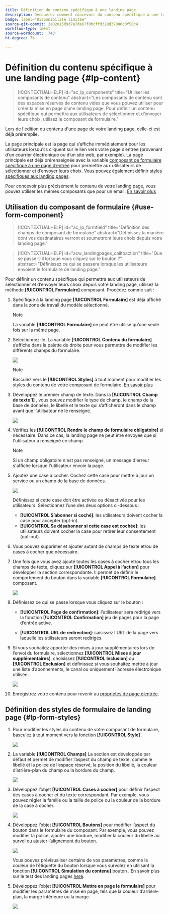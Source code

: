 ```yaml
---
title: Définition du contenu spécifique à une landing page
description: Découvrez comment concevoir du contenu spécifique à une landing page dans Campaign Web
badge: label="Disponibilité limitée"
source-git-commit: 2a02015d9d7a7de67f0bcffd328d37080c0f50c4
workflow-type: tm+mt
source-wordcount: '743'
ht-degree: 7%

---
```


# Définition du contenu spécifique à une landing page {#lp-content}

>[!CONTEXTUALHELP]
>id="ac_lp_components"
>title="Utiliser les composants de contenu"
>abstract="Les composants de contenu sont des espaces réservés de contenu vides que vous pouvez utiliser pour créer la mise en page d’une landing page. Pour définir un contenu spécifique qui permettra aux utilisateurs de sélectionner et d’envoyer leurs choix, utilisez le composant de formulaire."

Lors de l&#39;édition du contenu d&#39;une page de votre landing page, celle-ci est déjà préremplie.

La page principale est la page qui s’affiche immédiatement pour les utilisateurs lorsqu’ils cliquent sur le lien vers votre page d’entrée (provenant d’un courrier électronique ou d’un site web, par exemple). La page principale est déjà prérenseignée avec la variable [composant de formulaire spécifique à une page d’entrée](#use-form-component) pour permettre aux utilisateurs de sélectionner et d’envoyer leurs choix. Vous pouvez également définir [styles spécifiques aux landing pages](#lp-form-styles).

Pour concevoir plus précisément le contenu de votre landing page, vous pouvez utiliser les mêmes composants que pour un email. [En savoir plus](../email/content-components.md#add-content-components)

<!--
The content of the **[!UICONTROL Confirmation]**, **[!UICONTROL Error]** and **[!UICONTROL Expiration]** pages is also pre-filled. Edit them as needed.

Set the subscription form to the appropriate fields from the database to make sure it will work correctly.

The landing page default fields are already there for the selected template.

>[!NOTE]
>
>You can also create a click-through landing page without a **[!UICONTROL Form]** component. In that case, the landing page will be displayed to users, but they will not be required to submit any form. This can be useful if you only want to showcase a landing page without requiring any action from your recipients such as opt-in or opt out, or want to provide information that doesn't require user input.

Using the landing page content designer, you can also leverage contextual data coming from the primary page in a subpage. [Learn more](#use-primary-page-context)-->

## Utilisation du composant de formulaire {#use-form-component}

>[!CONTEXTUALHELP]
>id="ac_lp_formfield"
>title="Définition des champs de composant de formulaire"
>abstract="Définissez la manière dont vos destinataires verront et soumettront leurs choix depuis votre landing page."

>[!CONTEXTUALHELP]
>id="acw_landingpages_calltoaction"
>title="Que se passe-t-il lorsque vous cliquez sur le bouton ?"
>abstract="Définissez ce qui se passera lorsque les utilisateurs envoient le formulaire de landing page."

Pour définir un contenu spécifique qui permettra aux utilisateurs de sélectionner et d’envoyer leurs choix depuis votre landing page, utilisez la méthode **[!UICONTROL Formulaire]** composant. Procédez comme suit :

1. Spécifique à la landing page **[!UICONTROL Formulaire]** est déjà affiché dans la zone de travail du modèle sélectionné.

   >[!NOTE]
   >
   >La variable **[!UICONTROL Formulaire]** ne peut être utilisé qu’une seule fois sur la même page.

1. Sélectionnez-le. La variable **[!UICONTROL Contenu du formulaire]** s’affiche dans la palette de droite pour vous permettre de modifier les différents champs du formulaire.

   ![](assets/lp-form-component.png)

   >[!NOTE]
   >
   >Basculez vers le **[!UICONTROL Styles]** à tout moment pour modifier les styles du contenu de votre composant de formulaire. [En savoir plus](#lp-form-styles)

1. Développez le premier champ de texte. Dans la **[!UICONTROL Champ de texte 1]** , vous pouvez modifier le type de champ, le champ de la base de données, le libellé et le texte qui s’afficheront dans le champ avant que l’utilisateur ne le renseigne.

   ![](assets/lp-form-text-field.png)

1. Vérifiez les **[!UICONTROL Rendre le champ de formulaire obligatoire]** si nécessaire. Dans ce cas, la landing page ne peut être envoyée que si l&#39;utilisateur a renseigné ce champ.

   >[!NOTE]
   >
   >Si un champ obligatoire n&#39;est pas renseigné, un message d&#39;erreur s&#39;affiche lorsque l&#39;utilisateur envoie la page.

1. Ajoutez une case à cocher. Cochez cette case pour mettre à jour un service ou un champ de la base de données.

   ![](assets/lp-form-checkbox.png)

   Définissez si cette case doit être activée ou désactivée pour les utilisateurs. Sélectionnez l’une des deux options ci-dessous :

   * **[!UICONTROL S’abonner si coché]**: les utilisateurs doivent cocher la case pour accepter (opt-in).
   * **[!UICONTROL Se désabonner si cette case est cochée]**: les utilisateurs doivent cocher la case pour retirer leur consentement (opt-out).

1. Vous pouvez supprimer et ajouter autant de champs de texte et/ou de cases à cocher que nécessaire.

1. Une fois que vous avez ajouté toutes les cases à cocher et/ou tous les champs de texte, cliquez sur **[!UICONTROL Appel à l’action]** pour développer la section correspondante. Il permet de définir le comportement du bouton dans la variable **[!UICONTROL Formulaire]** composant.

   ![](assets/lp-call-to-action.png)

1. Définissez ce qui se passe lorsque vous cliquez sur le bouton :

   * **[!UICONTROL Page de confirmation]**: l’utilisateur sera redirigé vers la fonction **[!UICONTROL Confirmation]** jeu de pages pour la page d’entrée active.

   * **[!UICONTROL URL de redirection]**: saisissez l’URL de la page vers laquelle les utilisateurs seront redirigés.

1. Si vous souhaitez apporter des mises à jour supplémentaires lors de l’envoi du formulaire, sélectionnez **[!UICONTROL Mises à jour supplémentaires]**, choisissez **[!UICONTROL Inclusion]** ou **[!UICONTROL Exclusion]** et définissez si vous souhaitez mettre à jour une liste d’abonnements, le canal ou uniquement l’adresse électronique utilisée.

   ![](assets/lp-form-additionnal-updates.png)

1. Enregistrez votre contenu pour revenir au [propriétés de page d’entrée](create-lp.md).

## Définition des styles de formulaire de landing page {#lp-form-styles}

1. Pour modifier les styles du contenu de votre composant de formulaire, basculez à tout moment vers la fonction **[!UICONTROL Style]** .

   ![](assets/lp_designer-form-style.png)

1. La variable **[!UICONTROL Champs]** La section est développée par défaut et permet de modifier l’aspect du champ de texte, comme le libellé et la police de l’espace réservé, la position du libellé, la couleur d’arrière-plan du champ ou la bordure du champ.

   ![](assets/lp_designer-form-style-fields.png)

1. Développez l’objet **[!UICONTROL Cases à cocher]** pour définir l’aspect des cases à cocher et du texte correspondant. Par exemple, vous pouvez régler la famille ou la taille de police ou la couleur de la bordure de la case à cocher.

   ![](assets/lp_designer-form-style-checkboxes.png)

1. Développez l’objet **[!UICONTROL Boutons]** pour modifier l’aspect du bouton dans le formulaire du composant. Par exemple, vous pouvez modifier la police, ajouter une bordure, modifier la couleur du libellé au survol ou ajuster l’alignement du bouton.

   ![](assets/lp_designer-form-style-buttons.png)

   Vous pouvez prévisualiser certains de vos paramètres, comme la couleur de l’étiquette du bouton lorsque vous survolez en utilisant la fonction **[!UICONTROL Simulation du contenu]** bouton . En savoir plus sur le test des landing pages [here](create-lp.md#test-landing-page).

1. Développez l’objet **[!UICONTROL Mettre en page le formulaire]** pour modifier les paramètres de mise en page, tels que la couleur d’arrière-plan, la marge intérieure ou la marge.

   ![](assets/lp_designer-form-style-layout.png)

<!--
1. Expand the **[!UICONTROL Form error]** section to adjust the display of the error message that displays in case a problem occurs. Check the corresponding option to preview the error text on the form.

    ![](assets/lp_designer-form-error-preview.png)-->

